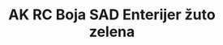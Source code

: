---
layout: product
title: "AK RC Boja SAD Enterijer žuto zelena"
price: "330" 
desc: "Acrylic Laquer 10mL"
img_path: "/assets/img/RC262.jpg"
brand: "AK "
available: true
special_offer: false
new: false
soon: false
cat: "020000"
subcat: "020200"
subsubcat: "020201"
sifra: "RC262"
popular: true
---